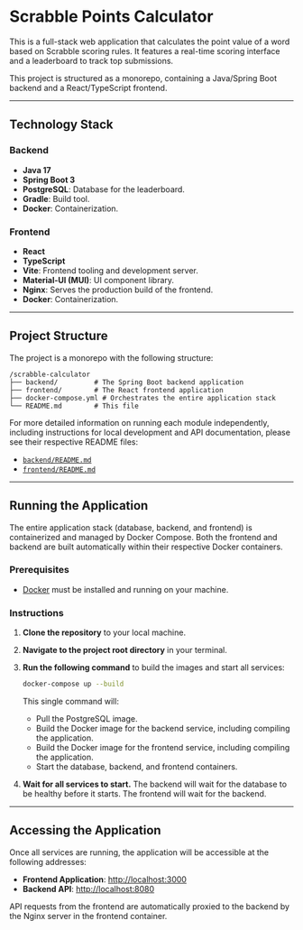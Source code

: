 # Scrabble Points Calculator

This is a full-stack web application that calculates the point value of a word based on Scrabble scoring rules. It features a real-time scoring interface and a leaderboard to track top submissions.

This project is structured as a monorepo, containing a Java/Spring Boot backend and a React/TypeScript frontend.

---

## Technology Stack

### Backend
- **Java 17**
- **Spring Boot 3**
- **PostgreSQL**: Database for the leaderboard.
- **Gradle**: Build tool.
- **Docker**: Containerization.

### Frontend
- **React**
- **TypeScript**
- **Vite**: Frontend tooling and development server.
- **Material-UI (MUI)**: UI component library.
- **Nginx**: Serves the production build of the frontend.
- **Docker**: Containerization.

---

## Project Structure

The project is a monorepo with the following structure:

```
/scrabble-calculator
├── backend/         # The Spring Boot backend application
├── frontend/        # The React frontend application
├── docker-compose.yml # Orchestrates the entire application stack
└── README.md        # This file
```

For more detailed information on running each module independently, including instructions for local development and API documentation, please see their respective README files:
- [`backend/README.md`](./backend/README.md)
- [`frontend/README.md`](./frontend/README.md)

--- 

## Running the Application

The entire application stack (database, backend, and frontend) is containerized and managed by Docker Compose. Both the frontend and backend are built automatically within their respective Docker containers.

### Prerequisites

- [Docker](https://www.docker.com/get-started) must be installed and running on your machine.

### Instructions

1.  **Clone the repository** to your local machine.

2.  **Navigate to the project root directory** in your terminal.

3.  **Run the following command** to build the images and start all services:

    ```sh
    docker-compose up --build
    ```

    This single command will:
    - Pull the PostgreSQL image.
    - Build the Docker image for the backend service, including compiling the application.
    - Build the Docker image for the frontend service, including compiling the application.
    - Start the database, backend, and frontend containers.

4.  **Wait for all services to start.** The backend will wait for the database to be healthy before it starts. The frontend will wait for the backend.

--- 

## Accessing the Application

Once all services are running, the application will be accessible at the following addresses:

- **Frontend Application**: [http://localhost:3000](http://localhost:3000)
- **Backend API**: [http://localhost:8080](http://localhost:8080)

API requests from the frontend are automatically proxied to the backend by the Nginx server in the frontend container.
